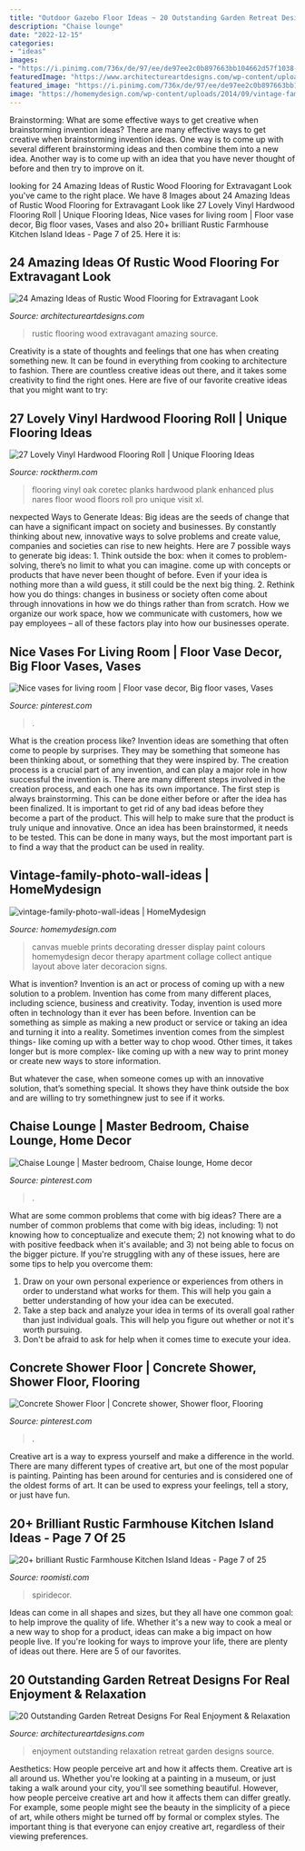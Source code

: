 ```yaml
---
title: "Outdoor Gazebo Floor Ideas ~ 20 Outstanding Garden Retreat Designs For Real Enjoyment &amp; Relaxation"
description: "Chaise lounge"
date: "2022-12-15"
categories:
- "ideas"
images:
- "https://i.pinimg.com/736x/de/97/ee/de97ee2c0b897663bb104662d57f1038--chaise-lounges-master-bedroom.jpg"
featuredImage: "https://www.architectureartdesigns.com/wp-content/uploads/2013/09/2223.jpg"
featured_image: "https://i.pinimg.com/736x/de/97/ee/de97ee2c0b897663bb104662d57f1038--chaise-lounges-master-bedroom.jpg"
image: "https://homemydesign.com/wp-content/uploads/2014/09/vintage-family-photo-wall-ideas.jpg"
---
```



Brainstorming: What are some effective ways to get creative when brainstorming invention ideas?
There are many effective ways to get creative when brainstorming invention ideas. One way is to come up with several different brainstorming ideas and then combine them into a new idea. Another way is to come up with an idea that you have never thought of before and then try to improve on it.

	

		
looking for 24 Amazing Ideas of Rustic Wood Flooring for Extravagant Look you've came to the right place. We have 8 Images about 24 Amazing Ideas of Rustic Wood Flooring for Extravagant Look like 27 Lovely Vinyl Hardwood Flooring Roll | Unique Flooring Ideas, Nice vases for living room | Floor vase decor, Big floor vases, Vases and also 20+ brilliant Rustic Farmhouse Kitchen Island Ideas - Page 7 of 25. Here it is:
		
    
## 24 Amazing Ideas Of Rustic Wood Flooring For Extravagant Look

<img loading=lazy src="https://www.architectureartdesigns.com/wp-content/uploads/2013/09/2223.jpg" onerror="this.onerror=null;this.src='https://tse1.mm.bing.net/th?id=OIP.dLoNbzmFIJdXp8R7C_iCCAHaJ4&amp;pid=15.1';" alt="24 Amazing Ideas of Rustic Wood Flooring for Extravagant Look">

_Source: architectureartdesigns.com_

>rustic flooring wood extravagant amazing source. 

	

Creativity is a state of thoughts and feelings that one has when creating something new. It can be found in everything from cooking to architecture to fashion. There are countless creative ideas out there, and it takes some creativity to find the right ones. Here are five of our favorite creative ideas that you might want to try: 

    
## 27 Lovely Vinyl Hardwood Flooring Roll | Unique Flooring Ideas

<img loading=lazy src="https://www.rocktherm.com/wp-content/uploads/vinyl-hardwood-flooring-roll-of-nares-oak-coretec-plus-enhanced-planks-pinterest-flooring-in-nares-oak.jpg" onerror="this.onerror=null;this.src='https://tse1.mm.bing.net/th?id=OIP.7JUTpOG0AtI8XOZiQ9334AHaLJ&amp;pid=15.1';" alt="27 Lovely Vinyl Hardwood Flooring Roll | Unique Flooring Ideas">

_Source: rocktherm.com_

>flooring vinyl oak coretec planks hardwood plank enhanced plus nares floor wood floors roll pro unique visit xl. 

	

nexpected Ways to Generate Ideas:
Big ideas are the seeds of change that can have a significant impact on society and businesses. By constantly thinking about new, innovative ways to solve problems and create value, companies and societies can rise to new heights. Here are 7 possible ways to generate big ideas: 1. Think outside the box: when it comes to problem-solving, there’s no limit to what you can imagine. come up with concepts or products that have never been thought of before. Even if your idea is nothing more than a wild guess, it still could be the next big thing. 2. Rethink how you do things: changes in business or society often come about through innovations in how we do things rather than from scratch. How we organize our work space, how we communicate with customers, how we pay employees – all of these factors play into how our businesses operate.

    
## Nice Vases For Living Room | Floor Vase Decor, Big Floor Vases, Vases

<img loading=lazy src="https://i.pinimg.com/736x/07/a2/dd/07a2dd264146287e6262bdc017e558cd--decorative-accents-decorative-accessories.jpg" onerror="this.onerror=null;this.src='https://tse2.mm.bing.net/th?id=OIP.M9pCNpnQStPmnVBdTcw_BgHaN9&amp;pid=15.1';" alt="Nice vases for living room | Floor vase decor, Big floor vases, Vases">

_Source: pinterest.com_

>. 

	

What is the creation process like?
Invention ideas are something that often come to people by surprises. They may be something that someone has been thinking about, or something that they were inspired by. The creation process is a crucial part of any invention, and can play a major role in how successful the invention is. There are many different steps involved in the creation process, and each one has its own importance. 
The first step is always brainstorming. This can be done either before or after the idea has been finalized. It is important to get rid of any bad ideas before they become a part of the product. This will help to make sure that the product is truly unique and innovative. Once an idea has been brainstormed, it needs to be tested. This can be done in many ways, but the most important part is to find a way that the product can be used in reality.

    
## Vintage-family-photo-wall-ideas | HomeMydesign

<img loading=lazy src="https://homemydesign.com/wp-content/uploads/2014/09/vintage-family-photo-wall-ideas.jpg" onerror="this.onerror=null;this.src='https://tse4.mm.bing.net/th?id=OIP.nKxM_zZkYeDTL3TlyhCWhgHaJ6&amp;pid=15.1';" alt="vintage-family-photo-wall-ideas | HomeMydesign">

_Source: homemydesign.com_

>canvas mueble prints decorating dresser display paint colours homemydesign decor therapy apartment collage collect antique layout above later decoracion signs. 

	

What is invention?
Invention is an act or process of coming up with a new solution to a problem. Invention has come from many different places, including science, business and creativity. Today, invention is used more often in technology than it ever has been before. 
Invention can be something as simple as making a new product or service or taking an idea and turning it into a reality. Sometimes invention comes from the simplest things- like coming up with a better way to chop wood. Other times, it takes longer but is more complex- like coming up with a new way to print money or create new ways to store information. 

But whatever the case, when someone comes up with an innovative solution, that’s something special. It shows they have think outside the box and are willing to try somethingnew just to see if it works.

    
## Chaise Lounge | Master Bedroom, Chaise Lounge, Home Decor

<img loading=lazy src="https://i.pinimg.com/736x/de/97/ee/de97ee2c0b897663bb104662d57f1038--chaise-lounges-master-bedroom.jpg" onerror="this.onerror=null;this.src='https://tse2.mm.bing.net/th?id=OIP.qjTv1CYpfD7_vFRdwUAbTgHaJ3&amp;pid=15.1';" alt="Chaise Lounge | Master bedroom, Chaise lounge, Home decor">

_Source: pinterest.com_

>. 

	

What are some common problems that come with big ideas?
There are a number of common problems that come with big ideas, including: 1) not knowing how to conceptualize and execute them; 2) not knowing what to do with positive feedback when it's available; and 3) not being able to focus on the bigger picture. If you're struggling with any of these issues, here are some tips to help you overcome them: 
1) Draw on your own personal experience or experiences from others in order to understand what works for them. This will help you gain a better understanding of how your idea can be executed. 
2) Take a step back and analyze your idea in terms of its overall goal rather than just individual goals. This will help you figure out whether or not it's worth pursuing. 
3) Don't be afraid to ask for help when it comes time to execute your idea.

    
## Concrete Shower Floor | Concrete Shower, Shower Floor, Flooring

<img loading=lazy src="https://i.pinimg.com/736x/10/70/67/107067611447dbe08d05bbaa7f61b7a1.jpg" onerror="this.onerror=null;this.src='https://tse3.mm.bing.net/th?id=OIP.4mF3Y4eyuXMXW40FRstVRQHaJ3&amp;pid=15.1';" alt="Concrete Shower Floor | Concrete shower, Shower floor, Flooring">

_Source: pinterest.com_

>. 

	

Creative art is a way to express yourself and make a difference in the world. There are many different types of creative art, but one of the most popular is painting. Painting has been around for centuries and is considered one of the oldest forms of art. It can be used to express your feelings, tell a story, or just have fun.

    
## 20+ Brilliant Rustic Farmhouse Kitchen Island Ideas - Page 7 Of 25

<img loading=lazy src="https://roomisti.com/wp-content/uploads/2018/11/25-Best-Rustic-Farmhouse-Kitchen-Island-Ideas-07.jpg" onerror="this.onerror=null;this.src='https://tse2.mm.bing.net/th?id=OIP.JomFHz8IwnGfLQEpZj8dAQHaKD&amp;pid=15.1';" alt="20+ brilliant Rustic Farmhouse Kitchen Island Ideas - Page 7 of 25">

_Source: roomisti.com_

>spiridecor. 

	

Ideas can come in all shapes and sizes, but they all have one common goal: to help improve the quality of life. Whether it's a new way to cook a meal or a new way to shop for a product, ideas can make a big impact on how people live. If you're looking for ways to improve your life, there are plenty of ideas out there. Here are 5 of our favorites.

    
## 20 Outstanding Garden Retreat Designs For Real Enjoyment &amp; Relaxation

<img loading=lazy src="https://www.architectureartdesigns.com/wp-content/uploads/2016/04/16-4.jpg" onerror="this.onerror=null;this.src='https://tse4.mm.bing.net/th?id=OIP.Y4Mibv1m-6H8KGeioiNUxQHaJ6&amp;pid=15.1';" alt="20 Outstanding Garden Retreat Designs For Real Enjoyment &amp; Relaxation">

_Source: architectureartdesigns.com_

>enjoyment outstanding relaxation retreat garden designs source. 

	

Aesthetics: How people perceive art and how it affects them.
Creative art is all around us. Whether you're looking at a painting in a museum, or just taking a walk around your city, you'll see something beautiful. However, how people perceive creative art and how it affects them can differ greatly. For example, some people might see the beauty in the simplicity of a piece of art, while others might be turned off by formal or complex styles. The important thing is that everyone can enjoy creative art, regardless of their viewing preferences.

